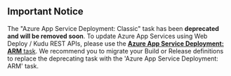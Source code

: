 ## **Important Notice**
The "Azure App Service Deployment: Classic" task has been **deprecated and will be removed soon**. To update Azure App Services using Web Deploy / Kudu REST APIs, please use the [**Azure App Service Deployment: ARM** task](https://github.com/Microsoft/vsts-tasks/tree/master/Tasks/AzureRmWebAppDeployment). 
We recommend you to migrate your Build or Release definitions to replace the deprecating task with the 'Azure App Service Deployment: ARM' task.





